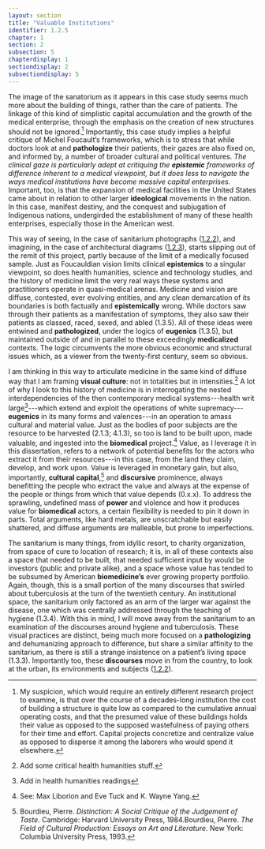 ```yaml
---
layout: section
title: "Valuable Institutions"
identifier: 1.2.5
chapter: 1
section: 2
subsection: 5
chapterdisplay: 1
sectiondisplay: 2
subsectiondisplay: 5
---
```


The image of the sanatorium as it appears in this case study seems much more about the building of things, rather than the care of patients. The linkage of this kind of simplistic capital accumulation and the growth of the medical enterprise, through the emphasis on the creation of new structures should not be ignored.[^fn1] Importantly, this case study implies a helpful critique of Michel Foucault’s frameworks, which is to stress that while doctors look at and <span data-tooltip aria-haspopup="true" class="has-tip" data-disable-hover="false" tabindex="1" title="Pathology refers to the study of aberrant phenomenon in the human body and how it is linked to human illness."><b>pathologize</b></span> their patients, their gazes are also fixed on, and informed by, a number of broader cultural and political ventures. *The clinical gaze is particularly adept at critiquing the <span data-tooltip aria-haspopup="true" class="has-tip" data-disable-hover="false" tabindex="1" title="Epistemics is a philosophical term referring to the study of knowledge. I use it to talk about the entwined practices of scientific culture, its arguments, and its methodologies."><b>epistemic</b></span> frameworks of difference inherent to a medical viewpoint, but it does less to navigate the ways medical institutions have become massive capital enterprises.* Important, too, is that the expansion of medical facilities in the United States came about in relation to other larger <span data-tooltip aria-haspopup="true" class="has-tip" data-disable-hover="false" tabindex="1" title="Ideology refers to a generally agreed upon understanding of a phenomenon or cultural idea. Ideologies are like the air we breathe, in that they are pervasive and difficult to see without some framework to understand them."><b>ideological</b></span> movements in the nation. In this case, manifest destiny, and the conquest and subjugation of Indigenous nations, undergirded the establishment of many of these health enterprises, especially those in the American west.

This way of seeing, in the case of sanitarium photographs ([1.2.2](https://tuberculosisspecimen.github.io/diss/dissertation/1_2_2.html)), and imagining, in the case of architectural diagrams ([1.2.3](https://tuberculosisspecimen.github.io/diss/dissertation/1_2_3.html)), starts slipping out of the remit of this project, partly because of the limit of a medically focused sample. Just as Foucauldian vision limits clinical <span data-tooltip aria-haspopup="true" class="has-tip" data-disable-hover="false" tabindex="1" title="Epistemics is a philosophical term referring to the study of knowledge. I use it to talk about the entwined practices of scientific culture, its arguments, and its methodologies."><b>epistemics</b></span> to a singular viewpoint, so does health humanities, science and technology studies, and the history of medicine limit the very real ways these systems and practitioners operate in quasi-medical arenas. Medicine and vision are diffuse, contested, ever evolving entities, and any clean demarcation of its boundaries is both factually and <span data-tooltip aria-haspopup="true" class="has-tip" data-disable-hover="false" tabindex="1" title="Epistemics is a philosophical term referring to the study of knowledge. I use it to talk about the entwined practices of scientific culture, its arguments, and its methodologies."><b>epistemically</b></span> wrong. While doctors saw through their patients as a manifestation of symptoms, they also saw their patients as classed, raced, sexed, and abled (1.3.5). All of these ideas were entwined and <span data-tooltip aria-haspopup="true" class="has-tip" data-disable-hover="false" tabindex="1" title="Pathology refers to the study of aberrant phenomenon in the human body and how it is linked to human illness."><b>pathologized</b></span>, under the logics of  <span data-tooltip aria-haspopup="true" class="has-tip" data-disable-hover="false" tabindex="1" title="Eugenics refers to a way of thinking that thinks that human society can bettered by selective reproduction. Deeply racist, eugenicists forwarded the procreation of white subjects while sterilizing, denying healthcare to, and outwardly killing populations thought to be of a danger to the social order."><b>eugenics</b></span> (1.3.5), but maintained outside of and in parallel to these exceedingly <span data-tooltip aria-haspopup="true" class="has-tip" data-disable-hover="false" tabindex="1" title="Medicalization refers to how health concerns have migrated from non-scientific and non-medical spaces and practices into specifically biomedical spaces. An example of this is the shift of childbirth from something that was practiced at home and with a midwife to a procedure done at a hospital."><b>medicalized</b></span> contexts. The logic circumvents the more obvious economic and structural issues which, as a viewer from the twenty-first century, seem so obvious.

I am thinking in this way to articulate medicine in the same kind of diffuse way that I am framing <span data-tooltip aria-haspopup="true" class="has-tip" data-disable-hover="false" tabindex="1" title="Visual culture refers to an interdisciplinary field that looks at the social construction of vision."><b>visual culture</b></span>: not in totalities but in intensities.[^fn2] A lot of why I look to this history of medicine is in interrogating the nested interdependencies of the then contemporary medical systems---health writ large[^fn3]---which extend and exploit the operations of white supremacy--- <span data-tooltip aria-haspopup="true" class="has-tip" data-disable-hover="false" tabindex="1" title="Eugenics refers to a way of thinking that thinks that human society can bettered by selective reproduction. Deeply racist, eugenicists forwarded the procreation of white subjects while sterilizing, denying healthcare to, and outwardly killing populations thought to be of a danger to the social order."><b>eugenics</b></span> in its many forms and valences---in an operation to amass cultural and material value. Just as the bodies of poor subjects are the resource to be harvested (2.1.3; 4.1.3), so too is land to be built upon, made valuable, and ingested into the <span data-tooltip aria-haspopup="true" class="has-tip" data-disable-hover="false" tabindex="1" title="Biomedicine is an approach to health that uses scientific approaches to evidence-based medicine, with an emphasis on generalized treatments with surgical and pharmaceutical methods."><b>biomedical</b></span> project.[^fn4] Value, as I leverage it in this dissertation, refers to a network of potential benefits for the actors who extract it from their resources---in this case, from the land they claim, develop, and work upon. Value is leveraged in monetary gain, but also, importantly, <span data-tooltip aria-haspopup="true" class="has-tip" data-disable-hover="false" tabindex="1" title="Cultural capital denotes the ways that cultural institutions and practices are used to maintain certain classed systems and structures."><b>cultural capital</b></span>,[^fn5] and <span data-tooltip aria-haspopup="true" class="has-tip" data-disable-hover="false" tabindex="1" title="Discourse refers to a scholarly conversation which occurs in a field of knowledge production. I use it in a Foucauldian sense, to convey the agreed upon modes and objects of discussion which are commonly discussed in a scholarly discipline"><b>discursive</b></span> prominence, always benefitting the people who extract the value and always at the expense of the people or things from which that value depends (0.x.x). To address the sprawling, undefined mass of <span data-tooltip aria-haspopup="true" class="has-tip" data-disable-hover="false" tabindex="1" title="Power refers to the ways discourses produce accepted understandings about the world, which reify the ideological groundings of accepted practices and understandings of a given culture."><b>power</b></span> and violence and how it produces value for <span data-tooltip aria-haspopup="true" class="has-tip" data-disable-hover="false" tabindex="1" title="Biomedicine is an approach to health that uses scientific approaches to evidence-based medicine, with an emphasis on generalized treatments with surgical and pharmaceutical methods."><b>biomedical</b></span> actors, a certain flexibility is needed to pin it down in parts. Total arguments, like hard metals, are unscratchable but easily shattered, and diffuse arguments are malleable, but prone to imperfections.

The sanitarium is many things, from idyllic resort, to charity organization, from space of cure to location of research; it is, in all of these contexts also a space that needed to be built, that needed sufficient input by would be investors (public and private alike), and a space whose value has tended to be subsumed by American <span data-tooltip aria-haspopup="true" class="has-tip" data-disable-hover="false" tabindex="1" title="Biomedicine is an approach to health that uses scientific approaches to evidence-based medicine, with an emphasis on generalized treatments with surgical and pharmaceutical methods."><b>biomedicine’s</b></span> ever growing property portfolio. Again, though, this is a small portion of the many discourses that swirled about tuberculosis at the turn of the twentieth century. An institutional space, the sanitarium only factored as an arm of the larger war against the disease, one which was centrally addressed through the teaching of hygiene (1.3.4).	With this in mind, I will move away from the sanitarium to an examination of the discourses around hygiene and tuberculosis. These visual practices are distinct, being much more focused on a <span data-tooltip aria-haspopup="true" class="has-tip" data-disable-hover="false" tabindex="1" title="Pathology refers to the study of aberrant phenomenon in the human body and how it is linked to human illness."><b>pathologizing</b></span> and dehumanizing approach to difference, but share a similar affinity to the sanitarium, as there is still a strange insistence on a patient’s living space (1.3.3). Importantly too, these <span data-tooltip aria-haspopup="true" class="has-tip" data-disable-hover="false" tabindex="1" title="Discourse refers to a scholarly conversation which occurs in a field of knowledge production. I use it in a Foucauldian sense, to convey the agreed upon modes and objects of discussion which are commonly discussed in a scholarly discipline"><b>discourses</b></span> move in from the country, to look at the urban, its environments and subjects ([1.2.2](https://tuberculosisspecimen.github.io/diss/dissertation/1_2_2.html)).

[^fn1]: My suspicion, which would require an entirely different research project to examine, is that over the course of a decades-long institution the cost of building a structure is quite low as compared to the cumulative annual operating costs, and that the presumed value of these buildings holds their value as opposed to the supposed wastefulness of paying others for their time and effort. Capital projects concretize and centralize value as opposed to disperse it among the laborers who would spend it elsewhere.

[^fn2]: Add some critical health humanities stuff.

[^fn3]: Add in health humanities readings

[^fn4]: See: Max Liborion and Eve Tuck and K. Wayne Yang.

[^fn5]: Bourdieu, Pierre. *Distinction: A Social Critique of the Judgement of Taste*. Cambridge: Harvard University Press, 1984.Bourdieu, Pierre. *The Field of Cultural Production: Essays on Art and Literature*. New York: Columbia University Press, 1993.